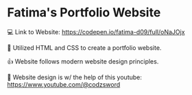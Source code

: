 # Fatima's Portfolio Website
💻 Link to Website: https://codepen.io/fatima-d09/full/oNaJOjx

💠 Utilized HTML and CSS to create a portfolio website.

👍 Website follows modern website design principles.

💎 Website design is w/ the help of this youtube: https://www.youtube.com/@codzsword
